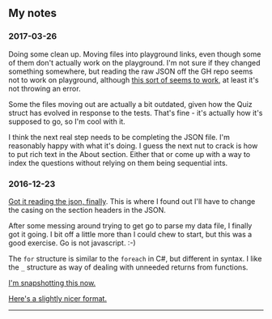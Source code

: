 ## My notes
### 2017-03-26
Doing some clean up. Moving files into playground links, even though some of them
don't actually work on the playground. I'm not sure if they changed something 
somewhere, but reading the raw JSON off the GH repo seems not to work on playground,
although [this sort of seems to work](https://play.golang.org/p/72egNg9ebH), at least 
it's not throwing an error.

Some the files moving out are actually a bit outdated, given how the Quiz struct
has evolved in response to the tests. That's fine - it's actually how it's supposed
to go, so I'm cool with it.

I think the next real step needs to be completing the JSON file. I'm reasonably happy
with what it's doing. I guess the next nut to crack is how to put rich text in the 
About section. Either that or come up with a way to index the questions without
relying on them being sequential ints.


### 2016-12-23
[Got it reading the json, finally](https://play.golang.org/p/1uR4FLTchA).
This is where I found out I'll have to change the casing on the 
section headers in the JSON.

After some messing around trying to get go to parse my data file, 
I finally got it going. I bit off a little more than I could chew
to start, but this was a good exercise. Go is not javascript. :-)

The `for` structure is similar to the `foreach` in C#, but different
in syntax. I like the `_` structure as way of dealing with unneeded
returns from functions. 

[I'm snapshotting this now.](https://play.golang.org/p/bpvjBNronw)

[Here's a slightly nicer format.](https://play.golang.org/p/O23pqgNQdv)


--------------